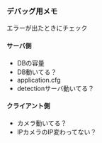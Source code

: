 ### デバッグ用メモ
エラーが出たときにチェック
#### サーバ側
* DBの容量
* DB動いてる？
* application.cfg
* detectionサーバ動いてる？
#### クライアント側
* カメラ動いてる？
* IPカメラのIP変わってない？
